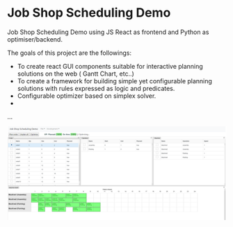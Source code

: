 # Job Shop Scheduling Demo

Job Shop Scheduling Demo using JS React as frontend and Python as optimiser/backend.

The goals of this project are the followings:
- To create react GUI components suitable for interactive planning solutions on the web ( Gantt Chart, etc..)
- To create a framework for building simple yet configurable planning solutions with rules expressed as logic and predicates.
- Configurable optimizer based on simplex solver. 
-
...

![image info](./screenshot.png)
